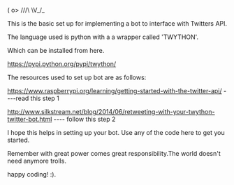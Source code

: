 ( o>
///\ 
\V_/_

This is the basic set up for implementing a bot to interface with Twitters API.

The language used is python with a a wrapper called 'TWYTHON'.

Which can be installed from here.

https://pypi.python.org/pypi/twython/

The resources used to set up bot are as follows:

https://www.raspberrypi.org/learning/getting-started-with-the-twitter-api/ ----read this step 1


http://www.silkstream.net/blog/2014/06/retweeting-with-your-twython-twitter-bot.html ---- follow this step 2

I hope this helps in setting up your bot. Use any of the code here to get you started.

Remember with great power comes great responsibility.The world doesn't need anymore trolls.

happy coding! :).
